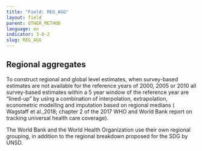 ```yaml
---
title: "Field: REG_AGG"
layout: field
parent: OTHER_METHOD
language: en
indicator: 3-8-2
slug: REG_AGG
---
```

## Regional aggregates

To construct regional and global level estimates, when survey-based estimates are not available for the reference years of 2000, 2005 or 2010 all survey-based estimates within a 5 year window of the reference year are “lined-up” by using a combination of interpolation, extrapolation, econometric modelling and imputation based on regional medians ( Wagstaff et al.,2018; chapter 2 of the 2017 WHO and World Bank report on tracking universal health care coverage).

The World Bank and the World Health Organization use their own regional grouping, in addition to the regional breakdown proposed for the SDG by UNSD.